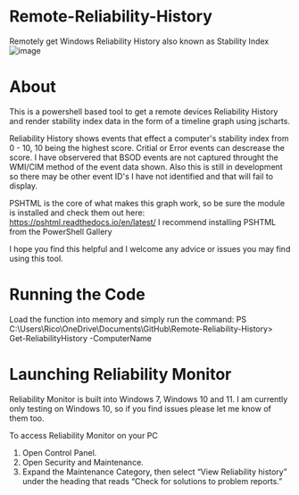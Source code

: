 # Remote-Reliability-History
Remotely get Windows Reliability History also known as Stability Index
![image](https://github.com/ricofox959/Remote-Reliability-History/assets/23040918/34284bc6-9f80-414f-917e-5de27ad5dca5)

# About
This is a powershell based tool to get a remote devices Reliability History and render stability index data in the form of a timeline graph using jscharts.

Reliability History shows events that effect a computer's stability index from 0 - 10, 10 being the highest score. Critial or Error events can descrease the score.
I have observered that BSOD events are not captured throught the WMI/CIM method of the event data shown.
Also this is still in development so there may be other event ID's I have not identified and that will fail to display.

PSHTML is the core of what makes this graph work, so be sure the module is installed and check them out here: https://pshtml.readthedocs.io/en/latest/
I recommend installing PSHTML from the PowerShell Gallery 

I hope you find this helpful and I welcome any advice or issues you may find using this tool.

# Running the Code
Load the function into memory and simply run the command:
  PS C:\Users\Rico\OneDrive\Documents\GitHub\Remote-Reliability-History> Get-ReliabilityHistory -ComputerName <computer name>

# Launching Reliability Monitor
Reliability Monitor is built into Windows 7, Windows 10 and 11. I am currently only testing on Windows 10, so if you find issues please let me know of them too.

To access Reliability Monitor on your PC
  1. Open Control Panel.
  2. Open Security and Maintenance.
  3. Expand the Maintenance Category, then select “View Reliability history” under the heading that reads “Check for solutions to problem reports.”
